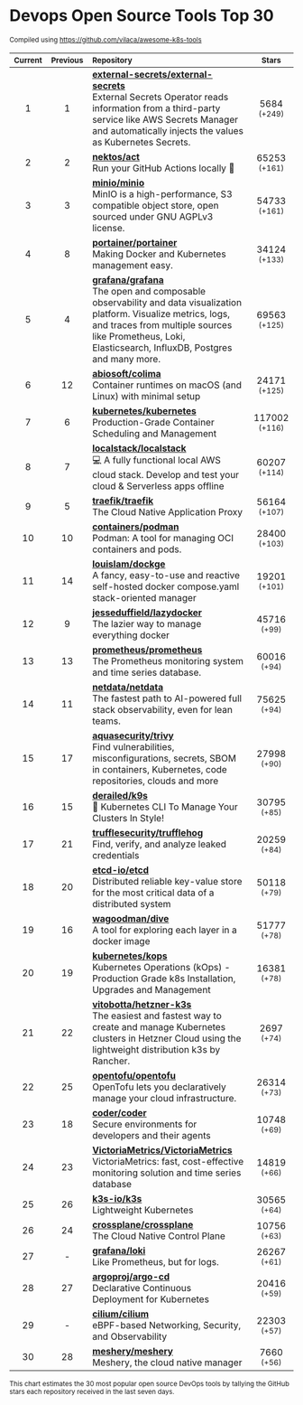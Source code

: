 # Devops Open Source Tools Top 30
<sup>Compiled using https://github.com/vilaca/awesome-k8s-tools</sup>
<div align="center">

|<sub>Current</sub>|<sub>Previous</sub>|<sub>Repository</sub>|<sub>Stars</sub>|
|:---:|:---:|:---|:---:|
|1|1|[**external-secrets/external-secrets**](https://github.com/external-secrets/external-secrets)<br/>External Secrets Operator reads information from a third-party service like AWS Secrets Manager and automatically injects the values as Kubernetes Secrets.|5684 <sup>(+249)</sup>|
|2|2|[**nektos/act**](https://github.com/nektos/act)<br/>Run your GitHub Actions locally 🚀|65253 <sup>(+161)</sup>|
|3|3|[**minio/minio**](https://github.com/minio/minio)<br/>MinIO is a high-performance, S3 compatible object store, open sourced under GNU AGPLv3 license.|54733 <sup>(+161)</sup>|
|4|8|[**portainer/portainer**](https://github.com/portainer/portainer)<br/>Making Docker and Kubernetes management easy.|34124 <sup>(+133)</sup>|
|5|4|[**grafana/grafana**](https://github.com/grafana/grafana)<br/>The open and composable observability and data visualization platform. Visualize metrics, logs, and traces from multiple sources like Prometheus, Loki, Elasticsearch, InfluxDB, Postgres and many more. |69563 <sup>(+125)</sup>|
|6|12|[**abiosoft/colima**](https://github.com/abiosoft/colima)<br/>Container runtimes on macOS (and Linux) with minimal setup|24171 <sup>(+125)</sup>|
|7|6|[**kubernetes/kubernetes**](https://github.com/kubernetes/kubernetes)<br/>Production-Grade Container Scheduling and Management|117002 <sup>(+116)</sup>|
|8|7|[**localstack/localstack**](https://github.com/localstack/localstack)<br/>💻 A fully functional local AWS cloud stack. Develop and test your cloud & Serverless apps offline|60207 <sup>(+114)</sup>|
|9|5|[**traefik/traefik**](https://github.com/traefik/traefik)<br/>The Cloud Native Application Proxy|56164 <sup>(+107)</sup>|
|10|10|[**containers/podman**](https://github.com/containers/podman)<br/>Podman: A tool for managing OCI containers and pods.|28400 <sup>(+103)</sup>|
|11|14|[**louislam/dockge**](https://github.com/louislam/dockge)<br/>A fancy, easy-to-use and reactive self-hosted docker compose.yaml stack-oriented manager|19201 <sup>(+101)</sup>|
|12|9|[**jesseduffield/lazydocker**](https://github.com/jesseduffield/lazydocker)<br/>The lazier way to manage everything docker|45716 <sup>(+99)</sup>|
|13|13|[**prometheus/prometheus**](https://github.com/prometheus/prometheus)<br/>The Prometheus monitoring system and time series database.|60016 <sup>(+94)</sup>|
|14|11|[**netdata/netdata**](https://github.com/netdata/netdata)<br/>The fastest path to AI-powered full stack observability, even for lean teams.|75625 <sup>(+94)</sup>|
|15|17|[**aquasecurity/trivy**](https://github.com/aquasecurity/trivy)<br/>Find vulnerabilities, misconfigurations, secrets, SBOM in containers, Kubernetes, code repositories, clouds and more|27998 <sup>(+90)</sup>|
|16|15|[**derailed/k9s**](https://github.com/derailed/k9s)<br/>🐶 Kubernetes CLI To Manage Your Clusters In Style!|30795 <sup>(+85)</sup>|
|17|21|[**trufflesecurity/trufflehog**](https://github.com/trufflesecurity/trufflehog)<br/>Find, verify, and analyze leaked credentials|20259 <sup>(+84)</sup>|
|18|20|[**etcd-io/etcd**](https://github.com/etcd-io/etcd)<br/>Distributed reliable key-value store for the most critical data of a distributed system|50118 <sup>(+79)</sup>|
|19|16|[**wagoodman/dive**](https://github.com/wagoodman/dive)<br/>A tool for exploring each layer in a docker image|51777 <sup>(+78)</sup>|
|20|19|[**kubernetes/kops**](https://github.com/kubernetes/kops)<br/>Kubernetes Operations (kOps) - Production Grade k8s Installation, Upgrades and Management|16381 <sup>(+78)</sup>|
|21|22|[**vitobotta/hetzner-k3s**](https://github.com/vitobotta/hetzner-k3s)<br/>The easiest and fastest way to create and manage Kubernetes clusters in Hetzner Cloud using the lightweight distribution k3s by Rancher.|2697 <sup>(+74)</sup>|
|22|25|[**opentofu/opentofu**](https://github.com/opentofu/opentofu)<br/>OpenTofu lets you declaratively manage your cloud infrastructure.|26314 <sup>(+73)</sup>|
|23|18|[**coder/coder**](https://github.com/coder/coder)<br/>Secure environments for developers and their agents|10748 <sup>(+69)</sup>|
|24|23|[**VictoriaMetrics/VictoriaMetrics**](https://github.com/VictoriaMetrics/VictoriaMetrics)<br/>VictoriaMetrics: fast, cost-effective monitoring solution and time series database|14819 <sup>(+66)</sup>|
|25|26|[**k3s-io/k3s**](https://github.com/k3s-io/k3s)<br/>Lightweight Kubernetes|30565 <sup>(+64)</sup>|
|26|24|[**crossplane/crossplane**](https://github.com/crossplane/crossplane)<br/>The Cloud Native Control Plane|10756 <sup>(+63)</sup>|
|27|-|[**grafana/loki**](https://github.com/grafana/loki)<br/>Like Prometheus, but for logs.|26267 <sup>(+61)</sup>|
|28|27|[**argoproj/argo-cd**](https://github.com/argoproj/argo-cd)<br/>Declarative Continuous Deployment for Kubernetes|20416 <sup>(+59)</sup>|
|29|-|[**cilium/cilium**](https://github.com/cilium/cilium)<br/>eBPF-based Networking, Security, and Observability|22303 <sup>(+57)</sup>|
|30|28|[**meshery/meshery**](https://github.com/meshery/meshery)<br/>Meshery, the cloud native manager|7660 <sup>(+56)</sup>|


</div>

<sub>This chart estimates the 30 most popular open source DevOps tools by tallying the GitHub stars each repository received in the last seven days.</sub>
